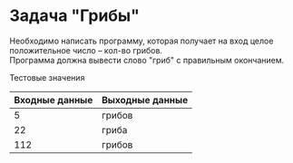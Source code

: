 # Задача "Грибы"

Необходимо написать программу, которая получает на вход целое положительное число – кол-во грибов.\
Программа должна вывести слово "гриб" с правильным окончанием.

Тестовые значения
<table class="docutils align-default">
    <thead>
        <tr class="row-odd">
            <th class="head">Входные данные</th>
            <th class="head">Выходные данные</th>
        </tr>
    </thead>
    <tbody>
        <tr class="row-even"><td>5</td><td>грибов</td></tr>
        <tr class="row-even"><td>22</td><td>гриба</td></tr>
        <tr class="row-even"><td>112</td><td>грибов</td></tr>
    </tbody>
</table>